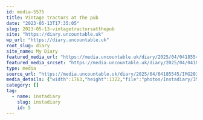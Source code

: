 ```yaml
---
id: media-5575
title: Vintage tractors at the pub
date: "2023-05-13T17:35:05"
slug: 2023-05-13-vintagetractorsatthepub
site: "https://diary.uncountable.uk"
wp_url: "https://diary.uncountable.uk"
root_slug: diary
site_name: My Diary
featured_media_url: "https://media.uncountable.uk/diary/2025/04/04185545/IMG20230513183505-edited.webp"
featured_media_srcset: "https://media.uncountable.uk/diary/2025/04/04185545/IMG20230513183505-edited-300x225.webp 300w, https://media.uncountable.uk/diary/2025/04/04185545/IMG20230513183505-edited-1024x768.webp 1024w, https://media.uncountable.uk/diary/2025/04/04185545/IMG20230513183505-edited-150x150.webp 150w, https://media.uncountable.uk/diary/2025/04/04185545/IMG20230513183505-edited-640x480.webp 640w, https://media.uncountable.uk/diary/2025/04/04185545/IMG20230513183505-edited.webp 1763w"
type: media
source_url: "https://media.uncountable.uk/diary/2025/04/04185545/IMG20230513183505-edited.webp"
media_details: {"width":1763,"height":1322,"file":"photos/Instadiary/IMG20230513183505-edited.webp","filesize":174296,"sizes":{"medium":{"file":"IMG20230513183505-edited-300x225.webp","width":300,"height":225,"filesize":28538,"mime_type":"image/webp","source_url":"https://media.uncountable.uk/diary/2025/04/04185545/IMG20230513183505-edited-300x225.webp"},"large":{"file":"IMG20230513183505-edited-1024x768.webp","width":1024,"height":768,"filesize":225964,"mime_type":"image/webp","source_url":"https://media.uncountable.uk/diary/2025/04/04185545/IMG20230513183505-edited-1024x768.webp"},"thumbnail":{"file":"IMG20230513183505-edited-150x150.webp","width":150,"height":150,"filesize":10134,"mime_type":"image/webp","source_url":"https://media.uncountable.uk/diary/2025/04/04185545/IMG20230513183505-edited-150x150.webp"},"mobwidth":{"file":"IMG20230513183505-edited-640x480.webp","width":640,"height":480,"filesize":109974,"mime_type":"image/webp","source_url":"https://media.uncountable.uk/diary/2025/04/04185545/IMG20230513183505-edited-640x480.webp"},"full":{"file":"IMG20230513183505-edited.webp","width":1763,"height":1322,"mime_type":"image/webp","source_url":"https://media.uncountable.uk/diary/2025/04/04185545/IMG20230513183505-edited.webp"}},"image_meta":{"aperture":"0","credit":"","camera":"","caption":"","created_timestamp":"0","copyright":"","focal_length":"0","iso":"0","shutter_speed":"0","title":"","orientation":"0","keywords":[]}}
category: []
tag:
  - name: instadiary
    slug: instadiary
    id: 5
---
```


